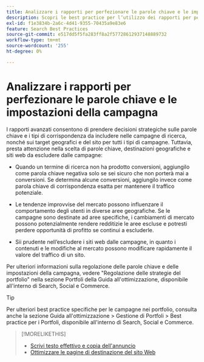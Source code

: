 ```yaml
---
title: Analizzare i rapporti per perfezionare le parole chiave e le impostazioni della campagna
description: Scopri le best practice per l’utilizzo dei rapporti per perfezionare le parole chiave e le impostazioni delle campagne.
exl-id: f1e3834b-2a6c-4d41-9355-70435a9e83e6
feature: Search Best Practices
source-git-commit: e517dd5f5fa283ff8a2f57728612937148889732
workflow-type: tm+mt
source-wordcount: '255'
ht-degree: 0%

---
```


# Analizzare i rapporti per perfezionare le parole chiave e le impostazioni della campagna

I rapporti avanzati consentono di prendere decisioni strategiche sulle parole chiave e i tipi di corrispondenza da includere nelle campagne di ricerca, nonché sui target geografici e del sito per tutti i tipi di campagne. Tuttavia, presta attenzione nella scelta di parole chiave, destinazioni geografiche e siti web da escludere dalle campagne:

* Quando un termine di ricerca non ha prodotto conversioni, aggiungilo come parola chiave negativa solo se sei sicuro che non porterà mai a conversioni. Se determina alcune conversioni, aggiungilo invece come parola chiave di corrispondenza esatta per mantenere il traffico potenziale.

* Le tendenze improvvise del mercato possono influenzare il comportamento degli utenti in diverse aree geografiche. Se le campagne sono destinate ad aree specifiche, i cambiamenti di mercato possono potenzialmente rendere redditizie le aree escluse e potresti perdere opportunità di profitto se continui a escluderle.

* Sii prudente nell’escludere i siti web dalle campagne, in quanto i contenuti e le modifiche al mercato possono modificare rapidamente il valore del traffico di un sito.

Per ulteriori informazioni sulla regolazione delle parole chiave e delle impostazioni della campagna, vedere &quot;Regolazione delle strategie del portfolio&quot; nella sezione Portfoli della Guida all&#39;ottimizzazione, disponibile all&#39;interno di Search, Social e Commerce.<!-- verify convention for referencing Optimization Guide here -->

>[!TIP]
>
>Per ulteriori best practice specifiche per le campagne nei portfolio, consulta anche la sezione Guida all&#39;ottimizzazione > Gestione di Portfoli > Best practice per i Portfoli, disponibile all&#39;interno di Search, Social e Commerce.<!-- verify convention for referencing Optimization Guide here -->

>[!MORELIKETHIS]
>
>* [Scrivi testo effettivo e copia dell&#39;annuncio](best-practices-write.md)
>* [Ottimizzare le pagine di destinazione del sito Web](best-practices-optimize.md)

